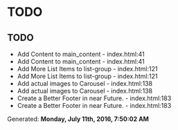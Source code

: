 # TODO

## TODO
* Add Content to main_content - index.html:41
* Add Content to main_content - index.html:41
* Add More List Items to list-group - index.html:121
* Add More List Items to list-group - index.html:121
* Add actual images to Carousel - index.html:138
* Add actual images to Carousel - index.html:138
* Create a Better Footer in near Future. - index.html:183
* Create a Better Footer in near Future. - index.html:183

Generated: **Monday, July 11th, 2016, 7:50:02 AM**
